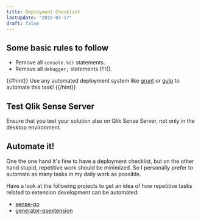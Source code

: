 ```yaml
---
title: Deployment Checklist
lastUpdate: "2015-07-17"
draft: false
---
```


## Some basic rules to follow
* Remove all `console.%()` statements.
* Remove all `debugger;` statements (!!!{).

{{#hint}}
Use any automated deployment system like [grunt](http://gruntjs.com/) or [gulp](http://gulpjs.com/) to automate this task!
{{/hint}}

## Test Qlik Sense Server
Ensure that you test your solution also on Qlik Sense Server, not only in the desktop environment.

## Automate it!

One the one hand it's fine to have a deployment checklist, but on the other hand stupid, repetitive work should be minimized.
So I personally prefer to automate as many tasks in my daily work as possible.

Have a look at the following projects to get an idea of how repetitive tasks related to extension development can be automated:

* [sense-go](https://github.com/stefanwalther/sense-go)
* [generator-qsextension](https://github.com/stefanwalther/generator-qsExtension)
